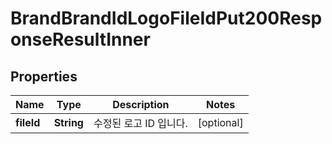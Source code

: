 

# BrandBrandIdLogoFileIdPut200ResponseResultInner


## Properties

| Name | Type | Description | Notes |
|------------ | ------------- | ------------- | -------------|
|**fileId** | **String** | 수정된 로고 ID 입니다. |  [optional] |



